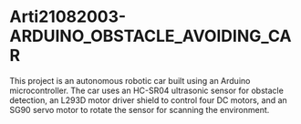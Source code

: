 # Arti21082003-ARDUINO_OBSTACLE_AVOIDING_CAR
This project is an autonomous robotic car built using an Arduino microcontroller. The car uses an HC-SR04 ultrasonic sensor for obstacle detection, an L293D motor driver shield to control four DC motors, and an SG90 servo motor to rotate the sensor for scanning the environment.
